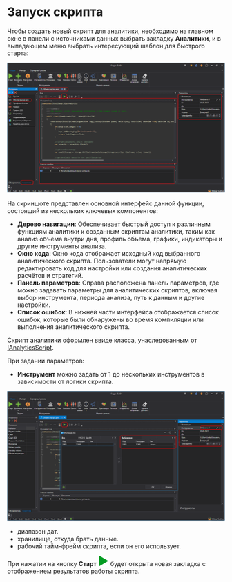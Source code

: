 # Запуск скрипта

Чтобы создать новый скрипт для аналитики, необходимо на главном окне в панели с источниками данных выбрать закладку **Аналитики**, и в выпадающем меню выбрать интересующий шаблон для быстрого старта:

![hydra_analytics_main_00](../../../images/hydra_analitics_main_00.png)

На скриншоте представлен основной интерфейс данной функции, состоящий из нескольких ключевых компонентов:

- **Дерево навигации**: Обеспечивает быстрый доступ к различным функциям аналитики к созданным скриптам аналитики, таким как анализ объёма внутри дня, профиль объёма, графики, индикаторы и другие инструменты анализа.
- **Окно кода**: Окно кода отображает исходный код выбранного аналитического скрипта. Пользователи могут напрямую редактировать код для настройки или создания аналитических расчётов и стратегий.
- **Панель параметров**: Справа расположена панель параметров, где можно задавать параметры для аналитических скриптов, включая выбор инструмента, периода анализа, путь к данным и другие настройки.
- **Список ошибок**: В нижней части интерфейса отображается список ошибок, которые были обнаружены во время компиляции или выполнения аналитического скрипта.

Скрипт аналитики оформлен ввиде класса, унаследованным от [IAnalyticsScript](xref:StockSharp.Algo.Analytics.IAnalyticsScript).

При задании параметров:

- **Инструмент** можно задать от 1 до нескольких инструментов в зависимости от логики скрипта.

![hydra_analytics_main_01](../../../images/hydra_analitics_main_01.png)

- диапазон дат.
- хранилище, откуда брать данные.
- рабочий тайм-фрейм скрипта, если он его использует.

При нажатии на кнопку **Старт** ![hydra analytics compile](../../../images/hydra_analitics_compile.png) будет открыта новая закладка с отображением результатов работы скрипта.
